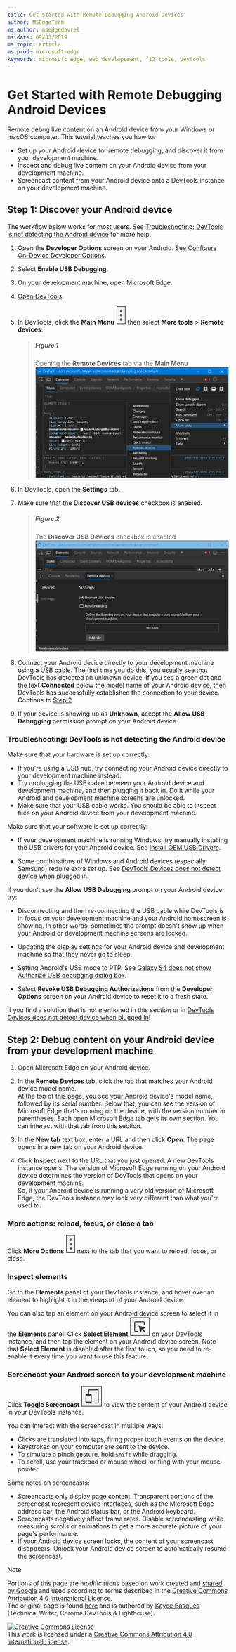 ```yaml
---
title: Get Started with Remote Debugging Android Devices
author: MSEdgeTeam
ms.author: msedgedevrel
ms.date: 09/03/2019
ms.topic: article
ms.prod: microsoft-edge
keywords: microsoft edge, web developement, f12 tools, devtools
---
```

<!-- Copyright 05/29/2019 Kayce Basques 

   Licensed under the Apache License, Version 2.0 (the "License");
   you may not use this file except in compliance with the License.
   You may obtain a copy of the License at

       http://www.apache.org/licenses/LICENSE-2.0

   Unless required by applicable law or agreed to in writing, software
   distributed under the License is distributed on an "AS IS" BASIS,
   WITHOUT WARRANTIES OR CONDITIONS OF ANY KIND, either express or implied.
   See the License for the specific language governing permissions and
   limitations under the License.  -->  





<style>
.devtools-inline {
  max-height: 1em;
  vertical-align: middle;
}
</style>

# Get Started with Remote Debugging Android Devices   



Remote debug live content on an Android device from your Windows or macOS computer.  This tutorial teaches you how to:  

*   Set up your Android device for remote debugging, and discover it from your development machine.  
*   Inspect and debug live content on your Android device from your development machine.  
*   Screencast content from your Android device onto a DevTools instance on your development machine.  

<!--
> ##### Figure 1  
> Remote Debugging lets you inspect a page running on an Android device from your development machine  
> ![Remote Debugging lets you inspect a page running on an Android device from your development machine][ImageRemoteDebugging]  -->

## Step 1: Discover your Android device   

The workflow below works for most users.  See [Troubleshooting: DevTools is not detecting the Android device](#troubleshooting-devtools-is-not-detecting-the-android-device) for more help.  

1.  Open the **Developer Options** screen on your Android.  See [Configure On-Device Developer Options](https://developer.android.com/studio/debug/dev-options.html).  
1.  Select **Enable USB Debugging**.  
1.  On your development machine, open Microsoft Edge.  
1.  [Open DevTools](../Open).  
1.  In DevTools, click the **Main Menu** ![Main Menu][ImageThreeDot] then select **More tools** > **Remote devices**.  
    
    > ##### Figure 1  
    > Opening the **Remote Devices** tab via the **Main Menu**  
    > ![Opening the Remote Devices tab via the Main Menu][ImageOpenRemoteDevices]  

1.  In DevTools, open the **Settings** tab.  

1.  Make sure that the **Discover USB devices** checkbox is enabled.  
    
    > ##### Figure 2  
    > The **Discover USB Devices** checkbox is enabled  
    > ![The Discover USB Devices checkbox is enabled][ImageDiscoverUSBDevices]  

1.  Connect your Android device directly to your development machine using a USB cable.  The first time you do this, you usually see that DevTools has detected an unknown device.  If you see a green dot and the text **Connected** below the model name of your Android device, then DevTools has successfully established the connection to your device.  Continue to [Step 2](#step-2-debug-content-on-your-android-device-from-your-development-machine).  
    <!--
    > ##### Figure 4  
    > The **Remote Devices** tab has successfully detected an unknown device that is pending authorization  
    > ![The Remote Devices tab has successfully detected an unknown device that is pending authorization][ImageUnknownDevice]  -->

1.  If your device is showing up as **Unknown**, accept the **Allow USB Debugging** permission prompt on your Android device.  

### Troubleshooting: DevTools is not detecting the Android device   

Make sure that your hardware is set up correctly:  

*   If you're using a USB hub, try connecting your Android device directly to your development machine instead.  
*   Try unplugging the USB cable between your Android device and development machine, and then plugging it back in.  Do it while your Android and development machine screens are unlocked.  
*   Make sure that your USB cable works.  You should be able to inspect files on your Android device from your development machine.  

Make sure that your software is set up correctly:  

*   If your development machine is running Windows, try manually installing the USB drivers for your Android device.  See [Install OEM USB Drivers][AndroidUSBDrivers].  
    
    [AndroidUSBDrivers]: https://developer.android.com/tools/extras/oem-usb.html  
    
*   Some combinations of Windows and Android devices (especially Samsung) require extra set up.  See [DevTools Devices does not detect device when plugged in][StackOverflowDevicesNotDetected].  
    
    [StackOverflowDevicesNotDetected]: https://stackoverflow.com/questions/21925992 "DevTools Devices does not detect device when plugged in"  
    
If you don't see the **Allow USB Debugging** prompt on your Android device try:  

*   Disconnecting and then re-connecting the USB cable while DevTools is in focus on your development machine and your Android homescreen is showing.  In other words, sometimes the prompt doesn't show up when your Android or development machine screens are locked.
*   Updating the display settings for your Android device and development machine so that they never go to sleep.  
*   Setting Android's USB mode to PTP.  See [Galaxy S4 does not show Authorize USB debugging dialog box][StackExchangeGalaxyS4DoesNotShowDialogBox].  

    [StackExchangeGalaxyS4DoesNotShowDialogBox]: https://android.stackexchange.com/questions/101933  
    
*   Select **Revoke USB Debugging Authorizations** from the **Developer Options** screen on your Android device to reset it to a fresh state.  

If you find a solution that is not mentioned in this section or in [DevTools Devices does not detect device when plugged in][StackOverflowDevicesNotDetected]!  

[GithubWebFundamentalsNewIssue]: https://github.com/google/webfundamentals/issues/new?title=[Remote%20Debugging]  

## Step 2: Debug content on your Android device from your development machine   

1.  Open Microsoft Edge on your Android device.  

1.  In the **Remote Devices** tab, click the tab that matches your Android device model name.  
    At the top of this page, you see your Android device's model name, followed by its serial number.  Below that, you can see the version of Microsoft Edge that's running on the device, with the version number in parentheses.  Each open Microsoft Edge tab gets its own section.  You can interact with that tab from this section.  <!--If there are any apps using WebView, you see a section for each of those apps, too.  --><!--In [**Figure 5**](#figure-5) there are no tabs or WebViews open.  -->
    <!--
    > ##### Figure 5  
    > A connected remote device  
    > ![A connected remote device][ImageConnectedRemoteDevice]  -->

1.  In the **New tab** text box, enter a URL and then click **Open**.  The page opens in a new tab on your Android device.  

1.  Click **Inspect** next to the URL that you just opened.  A new DevTools instance opens.  The version of Microsoft Edge running on your Android device determines the version of DevTools that opens on your development machine.  
    So, if your Android device is running a very old version of Microsoft Edge, the DevTools instance may look very different than what you're used to.  

### More actions: reload, focus, or close a tab   

Click **More Options** ![More Options][ImageThreeDot] next to the tab that you want to reload, focus, or close.  
<!--
> ##### Figure 6  
> The menu for reloading, focusing, or closing a tab  
> ![The menu for reloading, focusing, or closing a tab][ImageReload]  -->

### Inspect elements   

Go to the **Elements** panel of your DevTools instance, and hover over an element to highlight it in the viewport of your Android device.  

You can also tap an element on your Android device screen to select it in the **Elements** panel.  Click **Select Element** ![Select Element][ImageSelectElement] on your DevTools instance, and then tap the element on your Android device screen.  Note that **Select Element** is disabled after the first touch, so you need to re-enable it every time you want to use this feature.  

### Screencast your Android screen to your development machine   

Click **Toggle Screencast** ![Toggle Screencast][ImageToggleScreencast] to view the content of your Android device in your DevTools instance.  

You can interact with the screencast in multiple ways:  

*   Clicks are translated into taps, firing proper touch events on the device.  
*   Keystrokes on your computer are sent to the device.  
*   To simulate a pinch gesture, hold `Shift` while dragging.  
*   To scroll, use your trackpad or mouse wheel, or fling with your mouse pointer.

Some notes on screencasts:  

*   Screencasts only display page content.  Transparent portions of the screencast represent device interfaces, such as the Microsoft Edge address bar, the Android status bar, or the Android keyboard.  
*   Screencasts negatively affect frame rates.  Disable screencasting while measuring scrolls or animations to get a more accurate picture of your page's performance.  
*   If your Android device screen locks, the content of your screencast disappears.  Unlock your Android device screen to automatically resume the screencast.  

 



<!--[ImageConnectedRemoteDevice]: images/connected-remote-device.msft.png "Figure 5:  A connected remote device"  -->
[ImageDiscoverUSBDevices]: images/discover-usb-devices.msft.png "Figure 2:  The Discover USB Devices checkbox is enabled"  
[ImageOpenRemoteDevices]: images/open-remote-devices.msft.png "Figure 1: Opening the Remote Devices tab via the Main Menu"  
<!--[ImageReload]: images/reload.msft.png "Figure 6: The menu for reloading, focusing, or closing a tab"  -->
<!--[ImageRemoteDebugging]: images/remote-debugging.msft.png "Figure 1:  Remote Debugging lets you inspect a page running on an Android device from your development machine"  -->
[ImageSelectElement]: images/select-element.msft.png  
[ImageThreeDot]: ../images/three-dot.msft.png  
[ImageToggleScreencast]: images/toggle-screencast.msft.png  
<!--[ImageUnknownDevice]: images/unknown-device.msft.png "Figure 4:  The Remote Devices tab has successfully detected an unknown device that is pending authorization"  -->

> [!NOTE]
> Portions of this page are modifications based on work created and [shared by Google][GoogleSitePolicies] and used according to terms described in the [Creative Commons Attribution 4.0 International License][CCA4IL].  
> The original page is found [here](https://developers.google.com/web/tools/chrome-devtools/remote-debugging/index) and is authored by [Kayce Basques][KayceBasques] \(Technical Writer, Chrome DevTools & Lighthouse\).  

[![Creative Commons License][CCby4Image]][CCA4IL]  
This work is licensed under a [Creative Commons Attribution 4.0 International License][CCA4IL].  

[CCA4IL]: http://creativecommons.org/licenses/by/4.0  
[CCby4Image]: https://i.creativecommons.org/l/by/4.0/88x31.png  
[GoogleSitePolicies]: https://developers.google.com/terms/site-policies  
[KayceBasques]: https://developers.google.com/web/resources/contributors/kaycebasques  
